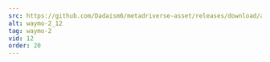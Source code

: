 ```yaml
---
src: https://github.com/Dadaism6/metadriverse-asset/releases/download/assetsv1.0.2/waymo-2_12.mp4
alt: waymo-2_12
tag: waymo-2
vid: 12
order: 20
---
```

